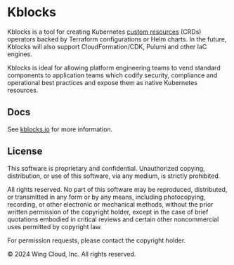 # Kblocks

Kblocks is a tool for creating Kubernetes [custom resources](https://kubernetes.io/docs/concepts/extend-kubernetes/api-extension/custom-resources)
(CRDs) operators backed by Terraform configurations or Helm charts. In the future, Kblocks will also
support CloudFormation/CDK, Pulumi and other IaC engines.

Kblocks is ideal for allowing platform engineering teams to vend standard components to application
teams which codify security, compliance and operational best practices and expose them as native
Kubernetes resources.

## Docs

See [kblocks.io](https://kblocks.io/) for more information.

## License

This software is proprietary and confidential. Unauthorized copying, distribution, or use of this
software, via any medium, is strictly prohibited.

All rights reserved. No part of this software may be reproduced, distributed, or transmitted in any
form or by any means, including photocopying, recording, or other electronic or mechanical methods,
without the prior written permission of the copyright holder, except in the case of brief quotations
embodied in critical reviews and certain other noncommercial uses permitted by copyright law.

For permission requests, please contact the copyright holder.

© 2024 Wing Cloud, Inc. All rights reserved.
